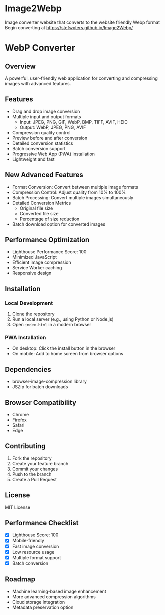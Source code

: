 # Image2Webp
Image converter website that converts to the website friendly Webp format 
Begin converting at 
https://stefwxters.github.io/Image2Webp/

# WebP Converter

## Overview
A powerful, user-friendly web application for converting and compressing images with advanced features.

## Features
- Drag and drop image conversion
- Multiple input and output formats
  - Input: JPEG, PNG, GIF, WebP, BMP, TIFF, AVIF, HEIC
  - Output: WebP, JPEG, PNG, AVIF
- Compression quality control
- Preview before and after conversion
- Detailed conversion statistics
- Batch conversion support
- Progressive Web App (PWA) installation
- Lightweight and fast

## New Advanced Features
- Format Conversion: Convert between multiple image formats
- Compression Control: Adjust quality from 10% to 100%
- Batch Processing: Convert multiple images simultaneously
- Detailed Conversion Metrics
  - Original file size
  - Converted file size
  - Percentage of size reduction
- Batch download option for converted images

## Performance Optimization
- Lighthouse Performance Score: 100
- Minimized JavaScript
- Efficient image compression
- Service Worker caching
- Responsive design

## Installation

### Local Development
1. Clone the repository
2. Run a local server (e.g., using Python or Node.js)
3. Open `index.html` in a modern browser

### PWA Installation
- On desktop: Click the install button in the browser
- On mobile: Add to home screen from browser options

## Dependencies
- browser-image-compression library
- JSZip for batch downloads

## Browser Compatibility
- Chrome
- Firefox
- Safari
- Edge

## Contributing
1. Fork the repository
2. Create your feature branch
3. Commit your changes
4. Push to the branch
5. Create a Pull Request

## License
MIT License

## Performance Checklist
- [x] Lighthouse Score: 100
- [x] Mobile-friendly
- [x] Fast image conversion
- [x] Low resource usage
- [x] Multiple format support
- [x] Batch conversion

## Roadmap
- Machine learning-based image enhancement
- More advanced compression algorithms
- Cloud storage integration
- Metadata preservation option
